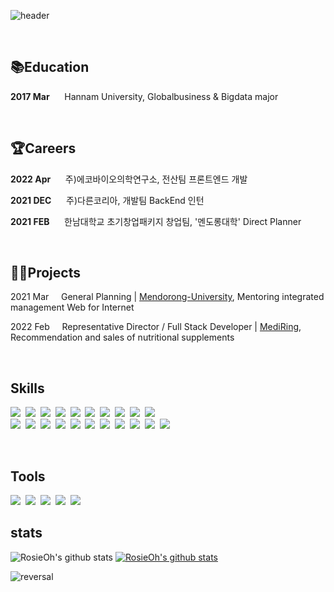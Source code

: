 ![header](https://capsule-render.vercel.app/api?type=slice&color=auto&height=300&section=header&text=capsule%20render&fontSize=90)

<br>

## **📚Education**
**2017 Mar**&nbsp;&nbsp;&nbsp;&nbsp;&nbsp;&nbsp;Hannam University, Globalbusiness & Bigdata major

<br>

## **🏆Careers**
**2022 Apr**&nbsp;&nbsp;&nbsp;&nbsp;&nbsp;&nbsp;주)에코바이오의학연구소, 전산팀 프론트엔드 개발

**2021 DEC**&nbsp;&nbsp;&nbsp;&nbsp;&nbsp;&nbsp;주)다른코리아, 개발팀 BackEnd 인턴

**2021 FEB**&nbsp;&nbsp;&nbsp;&nbsp;&nbsp;&nbsp;한남대학교 초기창업패키지 창업팀, '멘도롱대학' Direct Planner

<br>


## **🧑‍💻Projects**
2021 Mar&nbsp;&nbsp; &nbsp;
General Planning |  [Mendorong-University](http://mendorong-university.com/), Mentoring integrated management Web for Internet

2022 Feb&nbsp;&nbsp; &nbsp;
Representative Director / Full Stack Developer |  [MediRing](http://mendorong-university.com/), Recommendation and sales of nutritional supplements 
<!-- **2021 May**&nbsp;&nbsp; &nbsp;
Full stack development and UI design |  [WISH BOARD](https://play.google.com/store/apps/details?id=com.hyeeyoung.wishboard), Wishlist integrated management app for Android

**2020 Sep**&nbsp;&nbsp;&nbsp;&nbsp;&nbsp;&nbsp;Full stack development and UI design | [PICK](https://github.com/yougjinc/Pick), Voting app to help you choose for Android

**2019 Oct**&nbsp;&nbsp;&nbsp;&nbsp;&nbsp;&nbsp;&nbsp;Android development | [냉장GO](https://github.com/youngjinc/NaengjanGo), Refrigerator ingredients management app for Android 

&nbsp;&nbsp;&nbsp;&nbsp;&nbsp;&nbsp;&nbsp;&nbsp;&nbsp;&nbsp;&nbsp;&nbsp;&nbsp;&nbsp;&nbsp;&nbsp;&nbsp;&nbsp;&nbsp;&nbsp;&nbsp;&nbsp;Sungshin Women's University Software Competition, a bronze statue in the lower grades -->

<br>

## **Skills**
<img src="https://img.shields.io/badge/R-3DFC84?style=flat-square&logo=R&logoColor=black"/>&nbsp;
<img src="https://img.shields.io/badge/Python-3DFC84?style=flat-square&logo=Python&logoColor=black"/>&nbsp;
<img src="https://img.shields.io/badge/Django-3DFC84?style=flat-square&logo=Django&logoColor=black"/>&nbsp;
<img src="https://img.shields.io/badge/Flask-3DFC84?style=flat-square&logo=Flask&logoColor=black"/>&nbsp;
<img src="https://img.shields.io/badge/NumPy-3DFC84?style=flat-square&logo=NumPy&logoColor=black"/>&nbsp;
<img src="https://img.shields.io/badge/Pandas-3DFC84?style=flat-square&logo=Pandas&logoColor=black"/>&nbsp;
<img src="https://img.shields.io/badge/MatPlotlib-3DFC84?style=flat-square&logo=MatPlotlib&logoColor=black"/>&nbsp;
<img src="https://img.shields.io/badge/Scipy-3DFC84?style=flat-square&logo=Scipy&logoColor=black"/>&nbsp;
<img src="https://img.shields.io/badge/Tensorflow-3DFC84?style=flat-square&logo=Tensorflow&logoColor=black"/>&nbsp;
<img src="https://img.shields.io/badge/Keras-3DFC84?style=flat-square&logo=Keras&logoColor=black"/>&nbsp;
</br>
<img src="https://img.shields.io/badge/Java-3DFC84?style=flat-square&logo=Java&logoColor=black"/>&nbsp;
<img src="https://img.shields.io/badge/Spring-3DFC84?style=flat-square&logo=Spring&logoColor=black"/>&nbsp;
<img src="https://img.shields.io/badge/aws-3DFC84?style=flat-square&logo=amazon-aws&logoColor=black"/>&nbsp;
<img src="https://img.shields.io/badge/Node.js-3DFC84?style=flat-square&logo=Node.js&logoColor=black"/>&nbsp;
<img src="https://img.shields.io/badge/React-3DFC84?style=flat-square&logo=React&logoColor=black"/>&nbsp;
<img src="https://img.shields.io/badge/three.js-3DFC84?style=flat-square&logo=three.js&logoColor=black"/>&nbsp;
<img src="https://img.shields.io/badge/PHP-3DFC84?style=flat-square&logo=PHP&logoColor=black"/>&nbsp;
<img src="https://img.shields.io/badge/MySQL-3DFC84?style=flat-square&logo=MySQL&logoColor=black"/>&nbsp;
<img src="https://img.shields.io/badge/JavaScript-3dFF84?style=flat-square&logo=JavaScript&logoColor=black"/>&nbsp;
<img src="https://img.shields.io/badge/HTML5-3DFC84?style=flat-square&logo=HTML5&logoColor=black"/>&nbsp;
<img src="https://img.shields.io/badge/CSS3-3DFC84?style=flat-square&logo=CSS3&logoColor=black"/>&nbsp;
 

<br>

## **Tools**
<img src="https://img.shields.io/badge/Figma-97ddf4?style=flat-square&logo=figma&logoColor=black"/>&nbsp;
<img src="https://img.shields.io/badge/Illustrator-97ddf4?style=flat-square&logo=adobeillustrator&logoColor=black"/>&nbsp;
<img src="https://img.shields.io/badge/Git-97ddf4?style=flat-square&logo=git&logoColor=black"/>&nbsp;
<img src="https://img.shields.io/badge/Slack-97ddf4?style=flat-square&logo=slack&logoColor=black"/>&nbsp;
<img src="https://img.shields.io/badge/Notion-97ddf4?style=flat-square&logo=notion&logoColor=black"/>&nbsp;
</p>

## **stats**
![RosieOh's github stats](https://github-readme-stats.vercel.app/api?username=RosieOh&show_icons=true)
[![RosieOh's github stats](https://github-readme-stats.vercel.app/api/top-langs/?username=RosieOh&show_icons=true&hide_border=true&title_color=004386&icon_color=004386&layout=compact)](https://github.com/RosieOh)


![reversal](https://capsule-render.vercel.app/api?type=slice&reversal=true&color=auto&height=300&section=header&text=Hi!%20Rosie'sProfile&fontSize=90&rotate=-180)
